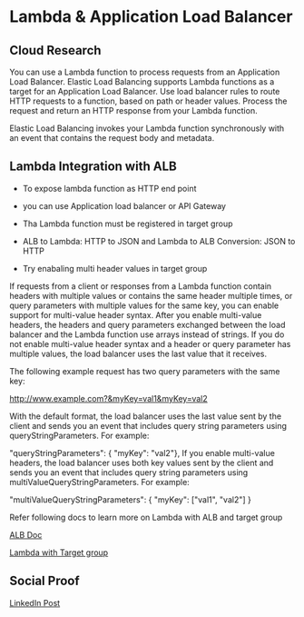<!-- This is a template you can use for quick progress days. It removes a lot of the steps we encourage you to share in the longer template 000-DAY-ARTICLE-LONG-TEMPLATE.MD-->

# Lambda & Application Load Balancer

## Cloud Research

You can use a Lambda function to process requests from an Application Load Balancer. Elastic Load Balancing supports Lambda functions as a target for an Application Load Balancer. Use load balancer rules to route HTTP requests to a function, based on path or header values. Process the request and return an HTTP response from your Lambda function.

Elastic Load Balancing invokes your Lambda function synchronously with an event that contains the request body and metadata.

## Lambda Integration with ALB

* To expose lambda function as HTTP end point

* you can use Application load balancer or API Gateway

* Tha Lambda function must be registered in target group

* ALB to Lambda: HTTP to JSON and Lambda to ALB Conversion: JSON to HTTP

* Try enabaling multi header values in target group

If requests from a client or responses from a Lambda function contain headers with multiple values or contains the same header multiple times, or query parameters with multiple values for the same key, you can enable support for multi-value header syntax. After you enable multi-value headers, the headers and query parameters exchanged between the load balancer and the Lambda function use arrays instead of strings. If you do not enable multi-value header syntax and a header or query parameter has multiple values, the load balancer uses the last value that it receives.

The following example request has two query parameters with the same key:

http://www.example.com?&myKey=val1&myKey=val2

With the default format, the load balancer uses the last value sent by the client and sends you an event that includes query string parameters using queryStringParameters. For example:

"queryStringParameters": { "myKey": "val2"},
If you enable multi-value headers, the load balancer uses both key values sent by the client and sends you an event that includes query string parameters using multiValueQueryStringParameters. For example:

"multiValueQueryStringParameters": { "myKey": ["val1", "val2"] }

Refer following docs to learn more on Lambda with ALB and target group

[ALB Doc](https://docs.aws.amazon.com/lambda/latest/dg/services-alb.html)

[Lambda with Target group](https://docs.aws.amazon.com/elasticloadbalancing/latest/application/lambda-functions.html)

## Social Proof

[LinkedIn Post](https://www.linkedin.com/posts/rahul-patel-08805313a_github-patelrahul4884100dayscloudchallenge-activity-6953067832418926592-0ff9?utm_source=linkedin_share&utm_medium=member_desktop_web)
